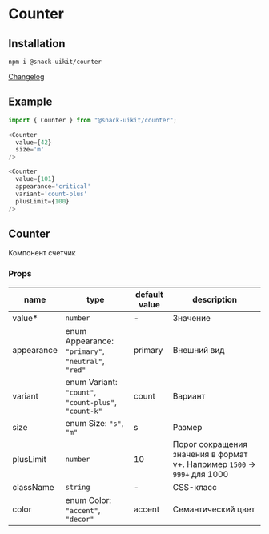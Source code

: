 # Counter

## Installation
`npm i @snack-uikit/counter`

[Changelog](./CHANGELOG.md)

## Example

```typescript jsx
import { Counter } from "@snack-uikit/counter";

<Counter
  value={42}
  size='m'
/>

<Counter 
  value={101}
  appearance='critical'
  variant='count-plus'
  plusLimit={100}
/>
```

[//]: DOCUMENTATION_SECTION_START
[//]: THIS_SECTION_IS_AUTOGENERATED_PLEASE_DONT_EDIT_IT
## Counter
Компонент счетчик
### Props
| name | type | default value | description |
|------|------|---------------|-------------|
| value* | `number` | - | Значение |
| appearance | enum Appearance: `"primary"`, `"neutral"`, `"red"` | primary | Внешний вид |
| variant | enum Variant: `"count"`, `"count-plus"`, `"count-k"` | count | Вариант |
| size | enum Size: `"s"`, `"m"` | s | Размер |
| plusLimit | `number` | 10 | Порог сокращения значения в формат v+. Например `1500` -> `999+` для 1000 |
| className | `string` | - | CSS-класс |
| color | enum Color: `"accent"`, `"decor"` | accent | Семантический цвет |


[//]: DOCUMENTATION_SECTION_END
